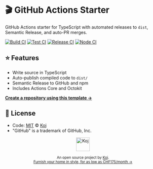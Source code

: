 # 🎬 GitHub Actions Starter

GitHub Actions starter for TypeScript with automated releases to `dist`, Semantic Release, and auto-PR merges.

[![Build CI](https://github.com/AnandChowdhary/twitter-list-sync/workflows/Build%20CI/badge.svg)](https://github.com/AnandChowdhary/twitter-list-sync/actions?query=workflow%3A%22Build+CI%22)
[![Test CI](https://github.com/AnandChowdhary/twitter-list-sync/workflows/Test%20CI/badge.svg)](https://github.com/AnandChowdhary/twitter-list-sync/actions?query=workflow%3A%22Test+CI%22)
[![Release CI](https://github.com/AnandChowdhary/twitter-list-sync/workflows/Release%20CI/badge.svg)](https://github.com/AnandChowdhary/twitter-list-sync/actions?query=workflow%3A%22Release+CI%22)
[![Node CI](https://github.com/AnandChowdhary/twitter-list-sync/workflows/Node%20CI/badge.svg)](https://github.com/AnandChowdhary/twitter-list-sync/actions?query=workflow%3A%22Node+CI%22)

## ⭐ Features

- Write source in TypeScript
- Auto-publish compiled code to `dist/`
- Semantic Release to GitHub and npm
- Includes Actions Core and Octokit

[**Create a repository using this template →**](https://github.com/AnandChowdhary/twitter-list-sync/generate)

## 📄 License

- Code: [MIT](./LICENSE) © [Koj](https://koj.co)
- "GitHub" is a trademark of GitHub, Inc.

<p align="center">
  <a href="https://koj.co">
    <img width="44" alt="Koj" src="https://kojcdn.com/v1598284251/website-v2/koj-github-footer_m089ze.svg">
  </a>
</p>
<p align="center">
  <sub>An open source project by <a href="https://koj.co">Koj</a>. <br> <a href="https://koj.co">Furnish your home in style, for as low as CHF175/month →</a></sub>
</p>
